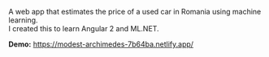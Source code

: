 A web app that estimates the price of a used car in Romania using machine learning. </br>
I created this to learn Angular 2 and ML.NET. </br>

**Demo:** https://modest-archimedes-7b64ba.netlify.app/
